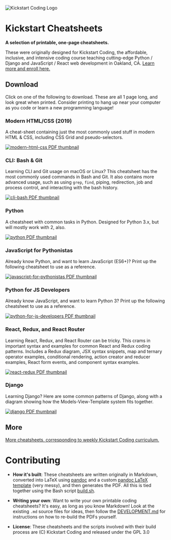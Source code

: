 ![Kickstart Coding Logo](./templates/logo.png)

# Kickstart Cheatsheets

**A selection of printable, one-page cheatsheets.**

These were originally designed for Kickstart Coding, the affordable, inclusive,
and intensive coding course teaching cutting-edge Python / Django and
JavaScript / React web development in Oakland, CA.
[Learn more and enroll here.](http://kickstartcoding.com/?utm_source=github&utm_campaign=cheatsheets)


## Download

Click on one of the following to download. These are all 1 page long, and look
great when printed. Consider printing to hang up near your computer as you code
or learn a new programming language!


### Modern HTML/CSS (2019)

A cheat-sheet containing just the most commonly used stuff in modern HTML &
CSS, including CSS Grid and pseudo-selectors.

[![modern-html-css PDF thumbnail](./build/topical/modern-html-css.thumb.jpg)](https://github.com/kickstartcoding/cheatsheets/raw/master/build/topical/modern-html-css.pdf)

### CLI: Bash & Git

Learning CLI and Git usage on macOS or Linux? This cheatsheet has the most
commonly used commands in Bash and Git. It also contains more advanced
usage, such as using `grep`, `find`, piping, redirection, job and process
control, and interacting with the bash history.

[![cli-bash PDF thumbnail](./build/topical/cli-bash.thumb.jpg)](https://github.com/kickstartcoding/cheatsheets/raw/master/build/topical/cli-bash.pdf)


### Python

A cheatsheet with common tasks in Python. Designed for Python 3.x, but will
mostly work with 2, also.

[![python PDF thumbnail](./build/topical/python.thumb.jpg)](https://github.com/kickstartcoding/cheatsheets/raw/master/build/topical/python.pdf)



### JavaScript for Pythonistas

Already know Python, and want to learn JavaScript (ES6+)?  Print up the
following cheatsheet to use as a reference.

[![javascript-for-pythonistas PDF thumbnail](./build/topical/javascript-for-pythonistas.thumb.jpg)](https://github.com/kickstartcoding/cheatsheets/raw/master/build/topical/javascript-for-pythonistas.pdf)


### Python for JS Developers

Already know JavaScript, and want to learn Python 3?  Print up the
following cheatsheet to use as a reference.

[![python-for-js-developers PDF thumbnail](./build/topical/python-for-js-developers.thumb.jpg)](https://github.com/kickstartcoding/cheatsheets/raw/master/build/topical/python-for-js-developers.pdf)


### React, Redux, and React Router

Learning React, Redux, and React Router can be tricky. This crams in important
syntax and examples for common React and Redux coding patterns. Includes a
Redux diagram, JSX syntax snippets, map and ternary operator examples,
conditional rendering, action creator and reducer examples, React form events,
and component syntax examples.

[![react-redux PDF thumbnail](./build/topical/react-redux.thumb.jpg)](https://github.com/kickstartcoding/cheatsheets/raw/master/build/topical/react-redux.pdf)


### Django 

Learning Django? Here are some common patterns of Django, along with a diagram
showing how the Models-View-Template system fits together.

[![django PDF thumbnail](./build/topical/django.thumb.jpg)](https://github.com/kickstartcoding/cheatsheets/raw/master/build/topical/django.pdf)


## More

[More cheatsheets, corresponding to weekly Kickstart Coding curriculum.](./CHEATSHEETS.md)

# Contributing

* **How it's built**: These cheatsheets are written originally in Markdown,
  converted into LaTeX using [pandoc](https://pandoc.org/) and a custom
  [pandoc LaTeX template](./templates/template.tex) (very messy), and then
  generates the PDF.  All this is tied together using the Bash script
  [build.sh](./build.sh).

* **Writing your own**: Want to write your own printable coding cheatsheets?
  It's easy, as long as you know Markdown! Look at the existing `.md` source
  files for ideas, then follow the [DEVELOPMENT.md](./DEVELOPMENT.md) for
  instructions on how to re-build the PDFs yourself.

* **License**: These cheatsheets and the scripts involved with their build
  process are (C) Kickstart Coding and released under the GPL 3.0

